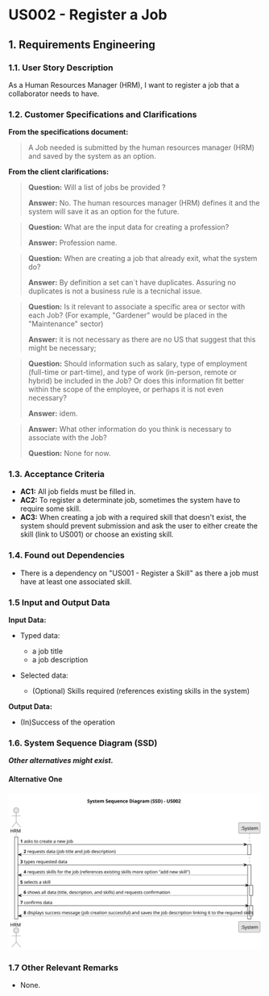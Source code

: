# US002 - Register a Job 


## 1. Requirements Engineering

### 1.1. User Story Description

As a Human Resources Manager (HRM), I want to register a job that a collaborator needs to have.

### 1.2. Customer Specifications and Clarifications 

**From the specifications document:**

> A Job needed is submitted by the human resources manager (HRM) and saved by the system as an option.

**From the client clarifications:**

> **Question:** Will a list of jobs be provided ?
>
> **Answer:** No. The human resources manager (HRM) defines it and the system will save it as an option for the future.

> **Question:** What are the input data for creating a profession?
>
> **Answer:** Profession name.

> **Question:** When are creating a job that already exit, what the system do?
>
> **Answer:** By definition a set can´t have duplicates. Assuring no duplicates is not a business rule is a tecnichal issue.

> **Question:** Is it relevant to associate a specific area or sector with each Job? (For example, "Gardener" would be placed in the "Maintenance" sector)
>
> **Answer:** it is not necessary as there are no US that suggest that this might be necessary;

> **Question:** Should information such as salary, type of employment (full-time or part-time), and type of work (in-person, remote or hybrid) be included in the Job? Or does this information fit better within the scope of the employee, or perhaps it is not even necessary?
>
> **Answer:** idem.

> **Answer:** What other information do you think is necessary to associate with the Job?
>
> **Question:** None for now.

### 1.3. Acceptance Criteria

* **AC1:** All job fields must be filled in.
* **AC2:** To register a determinate job, sometimes the system have to require some skill.
* **AC3:** When creating a job with a required skill that doesn't exist, the system should prevent submission and ask the user to either create the skill (link to US001) or choose an existing skill.

### 1.4. Found out Dependencies

* There is a dependency on "US001 - Register a Skill" as there a job must have at least one associated skill.

### 1.5 Input and Output Data

**Input Data:**

* Typed data:
    * a job title
    * a job description
   
	
* Selected data:
  * (Optional) Skills required (references existing skills in the system)

**Output Data:**
* (In)Success of the operation

### 1.6. System Sequence Diagram (SSD)

**_Other alternatives might exist._**

#### Alternative One

![System Sequence Diagram - Alternative One](svg/us002-system-sequence-diagram-alternative-one.svg)

### 1.7 Other Relevant Remarks

* None.